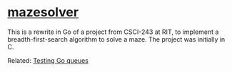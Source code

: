 # [mazesolver](https://git.sr.ht/~smlavine/mazesolver)

This is a rewrite in Go of a project from CSCI-243 at RIT, to implement
a breadth-first-search algorithm to solve a maze. The project was
initially in C.

Related: [Testing Go queues](https://sr.ht/~smlavine/testing-go-queues)
